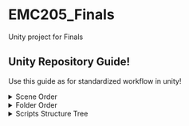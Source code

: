 # EMC205_Finals
 Unity project for Finals

## Unity Repository Guide!
Use this guide as for standardized workflow in unity!

<details>
<Summary>Scene Order</Summary>
Use @ for parent GameObjects
 
```
├── ...
├── @Player                      # GameObjects related to Player!
|   ├── Player_Model
|   ├── Player_Hand
|   ├── Player_FootstepEffects
|   └── ...
├── @CameraHolder
|   └── Camera_Main
```

<b>DO NOT </b> touch other member's sandbox level without their permission! <br>
Create a sub folder when you have multiple scenes!

```
.
├── ...
├── Scene Folder                      # Only scenes folder!
|   └── MASTER
|   |   ├── Master_MainMenu
|   |   ├── Master_Level
|   |   └── ...
|   └── SANDBOX
│       ├── SNBox_Andrei              # Sanbox level for Andrei
│       ├── SNBox_Kyle                # Sanbox level for Kyle
│       ├── SNBox_Kriz                # Sanbox level for Kriz
│       └── SNBox_Maxi                # Sanbox level for Maxi
└── ...
```

</details>

<details>
 <summary>Folder Order</summary>
 
 Make sure that folder is clean!
 One folder per assets
 
 | Folder  | Contents |
 | --------| -------- |
 | Scripts | Only contains scripts! |
 | Materials | Only contains materials! |
</details>

<details>
 <Summary>Scripts Structure Tree</Summary>
 
 If there are multiple scripts for a mechanic then create a sub folder!
 Create your own folder under core folders! (To avoid merge conflicts)<br>
```
.
├── ...
├── Scripts Folder                  # Only scripts folder!
│   ├── Andrei_Scripts              # Scripts made by Andrei
|   |   ├── Camera Folder             # Folder that contains camera related scripts
|   |   └── Player Folder             # Folder that contains player related scripts 
│   ├── Kyle_Scripts                # Scripts made by Kyle
|   |   ├── Inventory Folder          # Folder that contains inventory related scripts
|   |   └── Items Folder              # Folder that contains items related scripts 
│   ├── Kriz_Scripts                # Scripts made by Kriz
|   |   └── ...                       # Folder that ...
│   └── Maxi_Scripts                # Scripts made by Maxi
|       └── ...                       # Folder that ...
│   
└── ...
```
</details>
